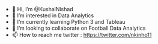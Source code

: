 - 👋 Hi, I’m @KushalNishad
- 👀 I’m interested in Data Analytics
- 🌱 I’m currently learning Python 3 and Tableau
- 💞️ I’m looking to collaborate on Football Data Analytics
- 📫 How to reach me twitter : https://twitter.com/nkinho11

<!---
KushalNishad/KushalNishad is a ✨ special ✨ repository because its `README.md` (this file) appears on your GitHub profile.
You can click the Preview link to take a look at your changes.
--->
